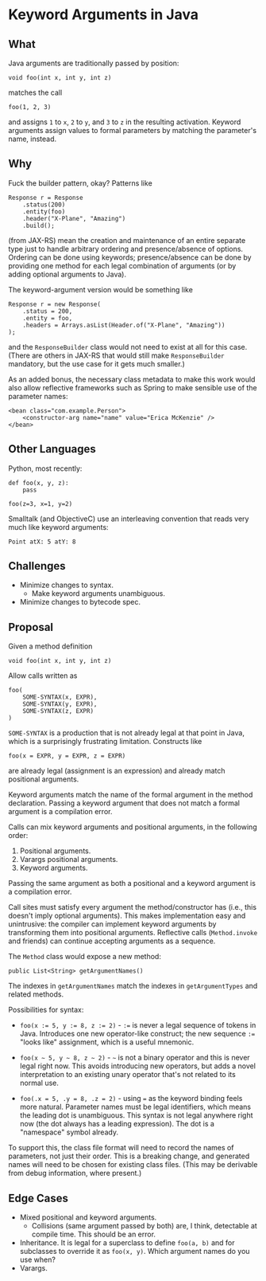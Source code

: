 # Keyword Arguments in Java

## What

Java arguments are traditionally passed by position:

    void foo(int x, int y, int z)

matches the call

    foo(1, 2, 3)

and assigns `1` to `x`, `2` to `y`, and `3` to `z` in the resulting
activation. Keyword arguments assign values to formal parameters by matching
the parameter's name, instead.

## Why

Fuck the builder pattern, okay? Patterns like

    Response r = Response
        .status(200)
        .entity(foo)
        .header("X-Plane", "Amazing")
        .build();

(from JAX-RS) mean the creation and maintenance of an entire separate type
just to handle arbitrary ordering and presence/absence of options. Ordering
can be done using keywords; presence/absence can be done by providing one
method for each legal combination of arguments (or by adding optional
arguments to Java).

The keyword-argument version would be something like

    Response r = new Response(
        .status = 200,
        .entity = foo,
        .headers = Arrays.asList(Header.of("X-Plane", "Amazing"))
    );

and the `ResponseBuilder` class would not need to exist at all for this case.
(There are others in JAX-RS that would still make `ResponseBuilder` mandatory,
but the use case for it gets much smaller.)

As an added bonus, the necessary class metadata to make this work would also
allow reflective frameworks such as Spring to make sensible use of the
parameter names:

    <bean class="com.example.Person">
        <constructor-arg name="name" value="Erica McKenzie" />
    </bean>

## Other Languages

Python, most recently:

    def foo(x, y, z):
        pass
    
    foo(z=3, x=1, y=2)

Smalltalk (and ObjectiveC) use an interleaving convention that reads very much
like keyword arguments:

    Point atX: 5 atY: 8

## Challenges

* Minimize changes to syntax.
    * Make keyword arguments unambiguous.
* Minimize changes to bytecode spec.

## Proposal

Given a method definition

    void foo(int x, int y, int z)

Allow calls written as

    foo(
        SOME-SYNTAX(x, EXPR),
        SOME-SYNTAX(y, EXPR),
        SOME-SYNTAX(z, EXPR)
    )

`SOME-SYNTAX` is a production that is not already legal at that point in Java,
which is a surprisingly frustrating limitation. Constructs like

    foo(x = EXPR, y = EXPR, z = EXPR)

are already legal (assignment is an expression) and already match positional
arguments.

Keyword arguments match the name of the formal argument in the method
declaration. Passing a keyword argument that does not match a formal argument
is a compilation error.

Calls can mix keyword arguments and positional arguments, in the following
order:

1. Positional arguments.
2. Varargs positional arguments.
3. Keyword arguments.

Passing the same argument as both a positional and a keyword argument is a
compilation error.

Call sites must satisfy every argument the method/constructor has (i.e., this
doesn't imply optional arguments). This makes implementation easy and
unintrusive: the compiler can implement keyword arguments by transforming them
into positional arguments. Reflective calls (`Method.invoke` and friends) can
continue accepting arguments as a sequence.

The `Method` class would expose a new method:

    public List<String> getArgumentNames()

The indexes in `getArgumentNames` match the indexes in `getArgumentTypes` and
related methods.

Possibilities for syntax:

* `foo(x := 5, y := 8, z := 2)` - `:=` is never a legal sequence of tokens in
  Java. Introduces one new operator-like construct; the new sequence `:=`
  "looks like" assignment, which is a useful mnemonic.

* `foo(x ~ 5, y ~ 8, z ~ 2)` - `~` is not a binary operator and this is never
  legal right now. This avoids introducing new operators, but adds a novel
  interpretation to an existing unary operator that's not related to its
  normal use.

* `foo(.x = 5, .y = 8, .z = 2)` - using `=` as the keyword binding feels more
  natural. Parameter names must be legal identifiers, which means the leading
  dot is unambiguous. This syntax is not legal anywhere right now (the dot
  always has a leading expression). The dot is a "namespace" symbol already.

To support this, the class file format will need to record the names of
parameters, not just their order. This is a breaking change, and generated
names will need to be chosen for existing class files. (This may be derivable
from debug information, where present.)


## Edge Cases

* Mixed positional and keyword arguments.
    * Collisions (same argument passed by both) are, I think, detectable at
      compile time. This should be an error.
* Inheritance. It is legal for a superclass to define `foo(a, b)` and for
  subclasses to override it as `foo(x, y)`. Which argument names do you use
  when?
* Varargs.